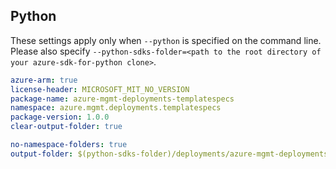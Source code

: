 ## Python

These settings apply only when `--python` is specified on the command line.
Please also specify `--python-sdks-folder=<path to the root directory of your azure-sdk-for-python clone>`.

``` yaml $(python)
azure-arm: true
license-header: MICROSOFT_MIT_NO_VERSION
package-name: azure-mgmt-deployments-templatespecs
namespace: azure.mgmt.deployments.templatespecs
package-version: 1.0.0
clear-output-folder: true
```

``` yaml $(python)
no-namespace-folders: true
output-folder: $(python-sdks-folder)/deployments/azure-mgmt-deployments-templatespecs/azure/mgmt/deployments/templatespecs
```
